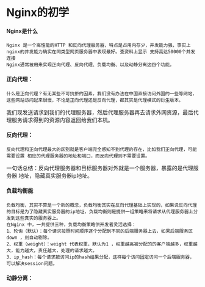 Nginx的初学
===

####  Nginx是什么

	Nginx 是一个高性能的HTTP 和反向代理服务器，特点是占用内存少，并发能力强，事实上nginx的并发能力确实在同类型网页服务器中表现最好。查资料上显示 支持高达50000个并发连接
	Nginx通常被用来实现正向代理、反向代理、负载均衡、以及动静分离这四个功能。
	
####  正向代理：
	什么是正向代理？有无某些不可抗拒的因素，我们没有办法在中国直接访问外国的一些等网站，这些网站访问起来很慢，不论是正向代理还是反向代理，都其实是代理模式的衍生版本。
我们现发送请求到我们的代理服务器，然后代理服务器再去请求外网资源，最后代理服务请求得到的资源内容返回给我们本机。

####  反向代理：
	反向代理和正向代理最大的区别就是客户端完全感知不到代理的存在，比如我们正向代理，可能需要设置 相应的代理服务器的地址和端口，而反向代理则不需要设置。
一句话总结：反向代理服务器和目标服务器对外就是一个服务器，暴露的是代理服务器 地址，隐藏真实服务器ip地址。

####  负载均衡能
	
	负载均衡，其实不算是一个新的概念，负载均衡其实在反向代理基础上实现的，如果说反向代理的目标是为了隐藏真实服务器的ip地址，负载均衡则是提供一组策略来将请求从代理服务器上分发到这些真实的服务器上。
	在Nginx 中，一共提供三种，负载均衡策略供开发者灵活选择：
	1、轮询（默认）：每个请求按照时间顺序逐个分配到不同的后端服务器上去，如果后端服务区down ，则自动剔除。
	2、权重（weight）：weight 代表权重，默认为1 ，权重越高被分配的的客户端越多，权重越大，能力越大，责任越大，处理的请求越大。
	3、ip_hash：每个请求按访问ip的hash结果分配，这样每个访问固定访问一个后端服务器，可以解决session问题。

####  动静分离：
	
